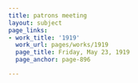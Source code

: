 ```yaml
---
title: patrons meeting
layout: subject
page_links:
- work_title: '1919'
  work_url: pages/works/1919
  page_title: Friday, May 23, 1919
  page_anchor: page-896

---
```


